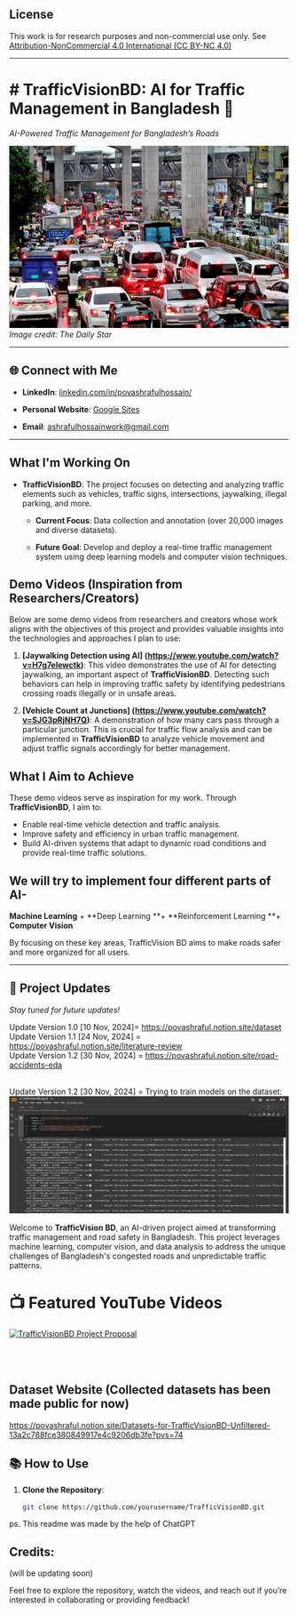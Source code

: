 ## License

This work is for research purposes and non-commercial use only. See [Attribution-NonCommercial 4.0 International (CC BY-NC 4.0)](https://creativecommons.org/licenses/by-nc/4.0/)


----
# # TrafficVisionBD: AI for Traffic Management in Bangladesh 🚦  
*AI-Powered Traffic Management for Bangladesh’s Roads*

![Traffic Congestion](image.png)
*Image credit: The Daily Star*



---

## 🌐 Connect with Me
- **LinkedIn**: [linkedin.com/in/povashrafulhossain/](https://www.linkedin.com/in/povashrafulhossain/)
  
- **Personal Website**: [Google Sites](https://sites.google.com/view/povashrafulhossain)
  
- **Email**: [ashrafulhossainwork@gmail.com](mailto:ashrafulhossainwork@gmail.com)
  

---

## What I'm Working On

- **TrafficVisionBD**: The project focuses on detecting and analyzing traffic elements such as vehicles, traffic signs, intersections, jaywalking, illegal parking, and more.
  
    - **Current Focus**: Data collection and annotation (over 20,000 images and diverse datasets).
      
    - **Future Goal**: Develop and deploy a real-time traffic management system using deep learning models and computer vision techniques.


## Demo Videos (Inspiration from Researchers/Creators)

Below are some demo videos from researchers and creators whose work aligns with the objectives of this project and provides valuable insights into the technologies and approaches I plan to use:

1. **[Jaywalking Detection using AI] (https://www.youtube.com/watch?v=H7g7elewctk)**: This video demonstrates the use of AI for detecting jaywalking, an important aspect of **TrafficVisionBD**. Detecting such behaviors can help in improving traffic safety by identifying pedestrians crossing roads illegally or in unsafe areas.
   
2. **[Vehicle Count at Junctions] (https://www.youtube.com/watch?v=SJG3pRjNH7Q)**: A demonstration of how many cars pass through a particular junction. This is crucial for traffic flow analysis and can be implemented in **TrafficVisionBD** to analyze vehicle movement and adjust traffic signals accordingly for better management.

   
## What I Aim to Achieve

These demo videos serve as inspiration for my work. Through **TrafficVisionBD**, I aim to:
- Enable real-time vehicle detection and traffic analysis.
- Improve safety and efficiency in urban traffic management.
- Build AI-driven systems that adapt to dynamic road conditions and provide real-time traffic solutions.


## We will try to implement four different parts of AI-

**Machine Learning** + **Deep Learning **+ **Reinforcement Learning **+ **Computer Vision**

By focusing on these key areas, TrafficVision BD aims to make roads safer and more organized for all users.




---

## 📢 Project Updates
*Stay tuned for future updates!*

Update Version 1.0 [10 Nov, 2024]= https://povashraful.notion.site/dataset <br/>
Update Version 1.1 [24 Nov, 2024] = https://povashraful.notion.site/literature-review<br/>
Update Version 1.2 [30 Nov, 2024] = https://povashraful.notion.site/road-accidents-eda<br/><br/>

Update Version 1.2 [30 Nov, 2024] = Trying to train models on the dataset:
![Trying to train models on the dataset](project_updates/train1.png)



Welcome to **TrafficVision BD**, an AI-driven project aimed at transforming traffic management and road safety in Bangladesh. This project leverages machine learning, computer vision, and data analysis to address the unique challenges of Bangladesh's congested roads and unpredictable traffic patterns.








# 📺 Featured YouTube Videos

[![TrafficVisionBD Project Proposal](https://ytcards.demolab.com/?id=QPipnka0E7Q&title=TrafficVisionBD+Project+Proposal&lang=en&timestamp=1731494400&background_color=%230d1117&title_color=%23ffffff&stats_color=%23dedede&max_title_lines=1&width=250&border_radius=5&duration=436 "TrafficVisionBD Project Proposal")](https://www.youtube.com/watch?v=QPipnka0E7Q&t=389s)<br/><br/><br/><br/>

## Dataset Website (Collected datasets has been made public for now)
https://povashraful.notion.site/Datasets-for-TrafficVisionBD-Unfiltered-13a2c788fce380849917e4c9206db3fe?pvs=74



## 📚 How to Use
1. **Clone the Repository**:
   ```bash
   git clone https://github.com/yourusername/TrafficVisionBD.git

ps. This readme was made by the help of ChatGPT 


## Credits:

(will be updating soon)

Feel free to explore the repository, watch the videos, and reach out if you’re interested in collaborating or providing feedback!
